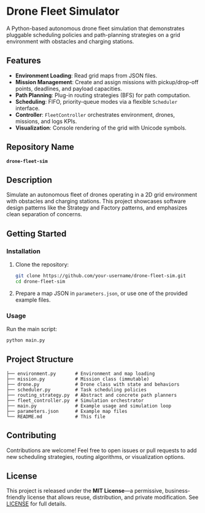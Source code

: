 # Drone Fleet Simulator

A Python-based autonomous drone fleet simulation that demonstrates pluggable scheduling policies and path-planning strategies on a grid environment with obstacles and charging stations.

## Features

* **Environment Loading**: Read grid maps from JSON files.
* **Mission Management**: Create and assign missions with pickup/drop-off points, deadlines, and payload capacities.
* **Path Planning**: Plug-in routing strategies (BFS) for path computation.
* **Scheduling**: FIFO, priority-queue modes via a flexible `Scheduler` interface.
* **Controller**: `FleetController` orchestrates environment, drones, missions, and logs KPIs.
* **Visualization**: Console rendering of the grid with Unicode symbols.

## Repository Name

**`drone-fleet-sim`**

## Description

Simulate an autonomous fleet of drones operating in a 2D grid environment with obstacles and charging stations. This project showcases software design patterns like the Strategy and Factory patterns, and emphasizes clean separation of concerns.

## Getting Started

### Installation

1. Clone the repository:

   ```bash
   git clone https://github.com/your-username/drone-fleet-sim.git
   cd drone-fleet-sim
   ```
2. Prepare a map JSON in `parameters.json`, or use one of the provided example files.

### Usage

Run the main script:

```bash
python main.py
```

## Project Structure

```
├── environment.py       # Environment and map loading
├── mission.py           # Mission class (immutable)
├── drone.py             # Drone class with state and behaviors
├── scheduler.py         # Task scheduling policies
├── routing_strategy.py  # Abstract and concrete path planners
├── fleet_controller.py  # Simulation orchestrator
├── main.py              # Example usage and simulation loop
├── parameters.json      # Example map files
└── README.md            # This file
```

## Contributing

Contributions are welcome! Feel free to open issues or pull requests to add new scheduling strategies, routing algorithms, or visualization options.

## License

This project is released under the **MIT License**—a permissive, business-friendly license that allows reuse, distribution, and private modification. See [LICENSE](LICENSE) for full details.
